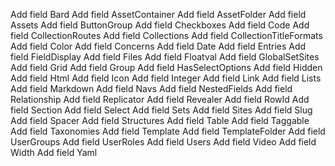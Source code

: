 Add field Bard
Add field AssetContainer
Add field AssetFolder
Add field Assets
Add field ButtonGroup
Add field Checkboxes
Add field Code
Add field CollectionRoutes
Add field Collections
Add field CollectionTitleFormats
Add field Color
Add field Concerns
Add field Date
Add field Entries
Add field FieldDisplay
Add field Files
Add field Floatval
Add field GlobalSetSites
Add field Grid
Add field Group
Add field HasSelectOptions
Add field Hidden
Add field Html
Add field Icon
Add field Integer
Add field Link
Add field Lists
Add field Markdown
Add field Navs
Add field NestedFields
Add field Relationship
Add field Replicator
Add field Revealer
Add field RowId
Add field Section
Add field Select
Add field Sets
Add field Sites
Add field Slug
Add field Spacer
Add field Structures
Add field Table
Add field Taggable
Add field Taxonomies
Add field Template
Add field TemplateFolder
Add field UserGroups
Add field UserRoles
Add field Users
Add field Video
Add field Width
Add field Yaml
